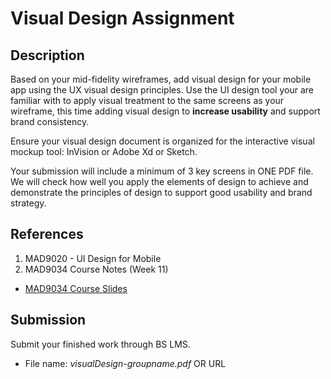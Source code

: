 # Visual Design Assignment

## Description

Based on your mid-fidelity wireframes, add visual design for your mobile app using the UX visual design principles. Use the UI design tool your are familiar with to apply visual treatment to the same screens as your wireframe, this time adding visual design to **increase usability** and support brand consistency. 

Ensure your visual design document is organized for the interactive visual mockup tool: InVision or Adobe Xd or Sketch. 

Your submission will include a minimum of 3 key screens in ONE PDF file. We will check how well you apply the elements of design to achieve and demonstrate the principles of design to support good usability and brand strategy.

## References

1. MAD9020 - UI Design for Mobile
2. MAD9034 Course Notes (Week 11)
- [MAD9034 Course Slides](https://goo.gl/JKcRx7)

## Submission

Submit your finished work through BS LMS.
- File name: _visualDesign-groupname.pdf_ OR URL 
